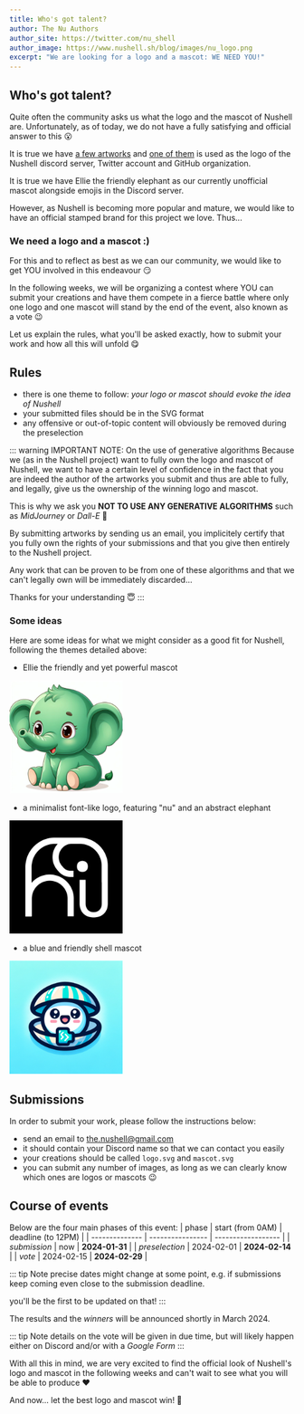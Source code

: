 ```yaml
---
title: Who's got talent?
author: The Nu Authors
author_site: https://twitter.com/nu_shell
author_image: https://www.nushell.sh/blog/images/nu_logo.png
excerpt: "We are looking for a logo and a mascot: WE NEED YOU!"
---
```


## Who's got talent?
Quite often the community asks us what the logo and the mascot of Nushell are.
Unfortunately, as of today, we do not have a fully satisfying and official
answer to this :open_mouth:

It is true we have [a few artworks][Nushell artworks] and
[one of them][current Nushell logo] is used as the logo of the Nushell discord
server, Twitter account and GitHub organization.

It is true we have Ellie the friendly elephant as our currently unofficial
mascot alongside emojis in the Discord server.

However, as Nushell is becoming more popular and mature, we would like to have
an official stamped brand for this project we love. Thus...

### We need a logo and a mascot :)
For this and to reflect as best as we can our community, we would like to get
YOU involved in this endeavour :smirk:

In the following weeks, we will be organizing a contest where YOU can submit
your creations and have them compete in a fierce battle where only one logo and one mascot will
stand by the end of the event, also known as a vote :wink:

Let us explain the rules, what you'll be asked exactly, how to submit your work
and how all this will unfold :yum:

## Rules
- there is one theme to follow: _your logo or mascot should evoke the idea of
    Nushell_
- your submitted files should be in the SVG format
- any offensive or out-of-topic content will obviously be removed during the
    preselection

::: warning IMPORTANT NOTE: On the use of generative algorithms
Because we (as in the Nushell project) want to fully own the logo and mascot of
Nushell, we want to have a certain level of confidence in the fact that you are
indeed the author of the artworks you submit and thus are able to fully, and
legally, give us the ownership of the winning logo and mascot.

This is why we ask you **NOT TO
USE ANY GENERATIVE ALGORITHMS** such as _MidJourney_ or
_Dall-E_ :pray:

By submitting artworks by sending us an email, you implicitely certify that you fully own the rights of your submissions and that you give then entirely to the Nushell project.

Any work that can be proven to be from one of these algorithms and that we can't
legally own will be immediately discarded...

Thanks for your understanding :innocent:
:::

### Some ideas
Here are some ideas for what we might consider as a good fit for Nushell,
following the themes detailed above:
- Ellie the friendly and yet powerful mascot

<img src="../assets/images/logo-contest/ellie-mascot.png" alt="ellie-mascot" width="200">

- a minimalist font-like logo, featuring "nu" and an abstract elephant

<img src="../assets/images/logo-contest/font-logo.png" alt="font-logo" width="200">

- a blue and friendly shell mascot

<img src="../assets/images/logo-contest/shell-mascot.png" alt="shell-mascot" width="200">

## Submissions
In order to submit your work, please follow the instructions below:
- send an email to [the.nushell@gmail.com](mailto:the.nushell@gmail.com)
- it should contain your Discord name so that we can contact you easily
- your creations should be called `logo.svg` and `mascot.svg`
- you can submit any number of images, as long as we can clearly know which ones are logos or mascots :wink:

## Course of events
Below are the four main phases of this event:
| phase          | start (from 0AM) | deadline (to 12PM) |
| -------------- | ---------------- | ------------------ |
| _submission_   | now              | **2024-01-31**     |
| _preselection_ | 2024-02-01       | **2024-02-14**     |
| _vote_         | 2024-02-15       | **2024-02-29**     |

::: tip Note
precise dates might change at some point, e.g. if submissions keep coming even
close to the submission deadline.

you'll be the first to be updated on that!
:::

The results and the _winners_ will be announced shortly in March 2024.

::: tip Note
details on the vote will be given in due time, but will likely happen either on
Discord and/or with a _Google Form_
:::

With all this in mind, we are very excited to find the official look of
Nushell's logo and mascot in the following weeks and can't wait to see what you
will be able to produce :heart:

And now... let the best logo and mascot win! :tada:

[Nushell artworks]: https://github.com/nushell/showcase/tree/main/artwork#artwork-showcase
[current Nushell logo]: https://github.com/nushell/showcase/blob/main/artwork/nushell-sliced.png
